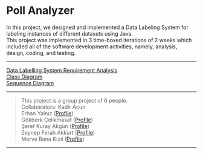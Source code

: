 # Poll Analyzer  
In this project, we designed and implemented a Data Labeling System for labeling instances of different datasets using Java.  
This project was implemented in 3 time-boxed iterations of 2 weeks which included all of the software development activities, namely, analysis, design, coding, and testing.  
___  
[Data Labelling System Requirement Analysis](https://github.com/erhanyalniz/Data-Labeling-System/blob/4d9a9a25de1025d9bedad67504cc01ac0005318a/Data%20Labelling%20System%20Requirement%20Analysis.pdf)  
[Class Diagram](https://github.com/erhanyalniz/Data-Labeling-System/blob/4d9a9a25de1025d9bedad67504cc01ac0005318a/Class%20Diagram.pdf)  
[Sequence Diagram](https://github.com/erhanyalniz/Data-Labeling-System/blob/4d9a9a25de1025d9bedad67504cc01ac0005318a/Sequence%20Diagram.pdf)  
___  
> This project is a group project of 6 people.  
> Collaborators:
> Kadir Acun  
> Erhan Yalnız ([Profile](https://github.com/erhanyalniz))  
> Gökberk Çelikmasat ([Profile](https://github.com/gcelikmasat))  
> Şeref Kuray Akgün ([Profile](https://github.com/kutayakgn))  
> Zeynep Ferah Akkurt ([Profile](https://github.com/zefea))  
> Merve Rana Kızıl ([Profile](https://github.com/ranakizil))
___

